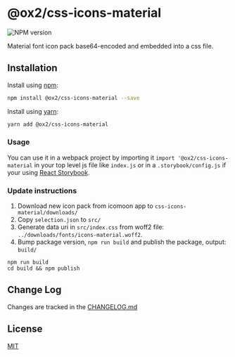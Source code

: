 # @ox2/css-icons-material
![NPM version](https://img.shields.io/badge/npm-private-orange.svg?style=flat)
<!-- ![NPM version](https://img.shields.io/npm/v/@ox2/css-icons-material.svg?style=flat) -->

Material font icon pack base64-encoded and embedded into a css file.


## Installation
Install using [npm](http://npmjs.com):
```sh
npm install @ox2/css-icons-material --save
```
Install using [yarn](http://yarnpkg.com):
```sh
yarn add @ox2/css-icons-material
```

### Usage
You can use it in a webpack project by importing it `import '@ox2/css-icons-material` in your top level js file like `index.js` or in a `.storybook/config.js` if your using [React Storybook](https://github.com/storybooks/react-storybook).


### Update instructions

1. Download new icon pack from icomoon app to `css-icons-material/downloads/`
2. Copy `selection.json` to `src/`
2. Generate data uri in `src/index.css` from woff2 file: `../downloads/fonts/icons-material.woff2`.
3. Bump package version, `npm run build` and publish the package, output: `build/`
```
npm run build
cd build && npm publish
```


## Change Log
Changes are tracked in the [CHANGELOG.md](https://github.com/ox2/css-icons-material/blob/master/CHANGELOG.md)

## License
[MIT](https://github.com/ox2/css-icons-material/blob/master/LICENSE)
